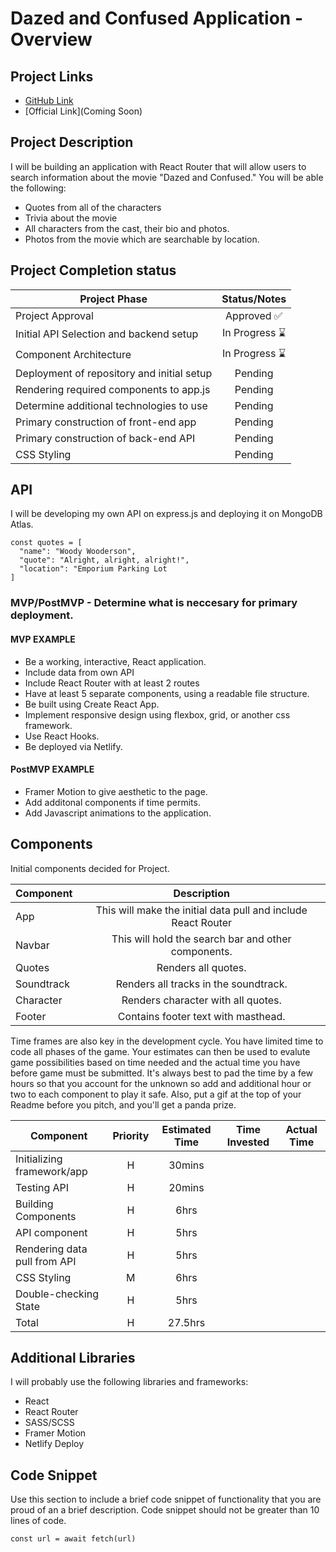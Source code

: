 # Dazed and Confused Application - Overview

## Project Links

- [GitHub Link](https://github.com/censoredbythefcc95/dazed_app)
- [Official Link](Coming Soon)

## Project Description

I will be building an application with React Router that will allow users to search information about the movie "Dazed and Confused." You will be able the following:

- Quotes from all of the characters
- Trivia about the movie
- All characters from the cast, their bio and photos. 
- Photos from the movie which are searchable by location. 

## Project Completion status

| Project Phase | Status/Notes | 
| --- | :---: |  
| Project Approval | Approved ✅ | 
| Initial API Selection and backend setup | In Progress ⌛ | 
| Component Architecture | In Progress ⌛  | 
| Deployment of repository and initial setup | Pending  | 
| Rendering required components to app.js | Pending | 
| Determine additional technologies to use | Pending |
| Primary construction of front-end app | Pending |
| Primary construction of back-end API | Pending |
| CSS Styling | Pending |




## API

I will be developing my own API on express.js and deploying it on MongoDB Atlas.


```
const quotes = [
  "name": "Woody Wooderson",
  "quote": "Alright, alright, alright!",
  "location": "Emporium Parking Lot
]

```


### MVP/PostMVP - Determine what is neccesary for primary deployment.

#### MVP EXAMPLE
- Be a working, interactive, React application. 
- Include data from own API 
- Include React Router with at least 2 routes 
- Have at least 5 separate components, using a readable file structure. 
- Be built using Create React App. 
- Implement responsive design using flexbox, grid, or another css framework. 
- Use React Hooks. 
- Be deployed via Netlify.

#### PostMVP EXAMPLE

- Framer Motion to give aesthetic to the page.
- Add additonal components if time permits. 
- Add Javascript animations to the application. 

## Components
Initial components decided for Project. 

| Component | Description | 
| --- | :---: |  
| App | This will make the initial data pull and include React Router| 
| Navbar | This will hold the search bar and other components. | 
| Quotes | Renders all quotes. | 
| Soundtrack | Renders all tracks in the soundtrack. |
| Character | Renders character with all quotes. |
| Footer | Contains footer text with masthead. |


Time frames are also key in the development cycle.  You have limited time to code all phases of the game.  Your estimates can then be used to evalute game possibilities based on time needed and the actual time you have before game must be submitted. It's always best to pad the time by a few hours so that you account for the unknown so add and additional hour or two to each component to play it safe. Also, put a gif at the top of your Readme before you pitch, and you'll get a panda prize.

| Component | Priority | Estimated Time | Time Invested | Actual Time |
| --- | :---: |  :---: | :---: | :---: |
| Initializing framework/app | H | 30mins| |  |
| Testing API | H | 20mins|  |  |
| Building Components | H | 6hrs|  | |
| API component | H | 5hrs|  | |
| Rendering data pull from API | H | 5hrs|  |  |
| CSS Styling | M | 6hrs|  |  |
| Double-checking State | H | 5hrs|  |  |
| Total | H | 27.5hrs|  |  |


## Additional Libraries
I will probably use the following libraries and frameworks:

- React
- React Router
- SASS/SCSS
- Framer Motion
- Netlify Deploy

## Code Snippet

Use this section to include a brief code snippet of functionality that you are proud of an a brief description.  Code snippet should not be greater than 10 lines of code. 

```
const url = await fetch(url)
```
